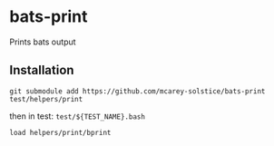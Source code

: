 # bats-print
Prints bats output

## Installation
```
git submodule add https://github.com/mcarey-solstice/bats-print test/helpers/print
```

then in test: `test/${TEST_NAME}.bash`
```
load helpers/print/bprint
```
